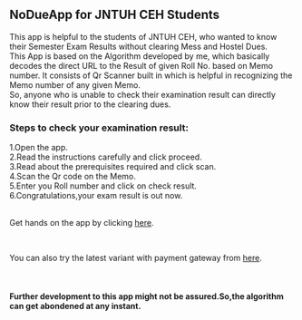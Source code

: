 <h2>NoDueApp for JNTUH CEH Students</h2>
This app is helpful to the students of JNTUH CEH, who wanted to know their Semester Exam Results without clearing Mess and Hostel Dues.<br>
This App is based on the Algorithm developed by me, which basically decodes the direct URL to the Result of given Roll No. based on Memo number.
It consists of Qr Scanner built in which is helpful in recognizing the Memo number of any given Memo.
<br>
So, anyone who is unable to check their examination result can directly know their result prior to the clearing dues.


<h3>Steps to check your examination result:</h3>
1.Open the app.<br>
2.Read the instructions carefully and click proceed.<br>
3.Read about the prerequisites required and click scan.<br>
4.Scan the Qr code on the Memo.<br>
5.Enter you Roll number and click on check result.<br>
6.Congratulations,your exam result is out now.<br>
<br>

Get hands on the app by clicking [here](https://drive.google.com/open?id=1nbNp2-bRo8-KqEnOPQ9zJ3XaOKsGslp8).

<br>

You can also try the latest variant with payment gateway from [here](https://drive.google.com/open?id=1GC36V0PCAF63g7q_5rOXlhkuYGDUfo8A).

<br>

<h4>Further development to this app might not be assured.So,the algorithm can get abondened at any instant.</h4>
